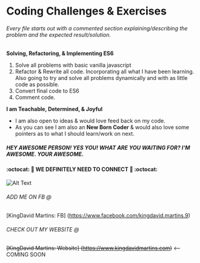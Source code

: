 Coding Challenges & Exercises
=============================

###### Every file starts out with a commented section explaining/describing the problem and the expected result/solution.

**Solving, Refactoring, & Implementing ES6**
  1. Solve all problems with basic vanilla javascript
  2. Refactor & Rewrite all code. Incorporating all what I have been learning.
     Also going to try and solve all problems dynamically and with as little code
     as possible.
  3. Convert final code to ES6
  4. Comment code.


**I am Teachable, Determined, & Joyful**
  + I am also open to ideas & would love feed back on my code.
  + As you can see I am also an __New Born Coder__ & would also love some pointers as to what I should learn/work on next.


<!-- Awesome. =) -->

##### **HEY AWESOME PERSON! YES YOU! WHAT ARE YOU WAITING FOR? I'M AWESOME. YOUR  AWESOME.**
#### :octocat: :metal: WE DEFINITELY NEED TO CONNECT :metal: :octocat:

![Alt Text](http://i.imgur.com/M1nEp7h.gif)


###### ADD ME ON FB @
[KingDavid Martins: FB] (https://www.facebook.com/kingdavid.martins.9)

###### CHECK OUT MY WEBSITE @
~~[KingDavid Martins: Website] (https://www.kingdavidmartins.com)~~ <-- COMING SOON
